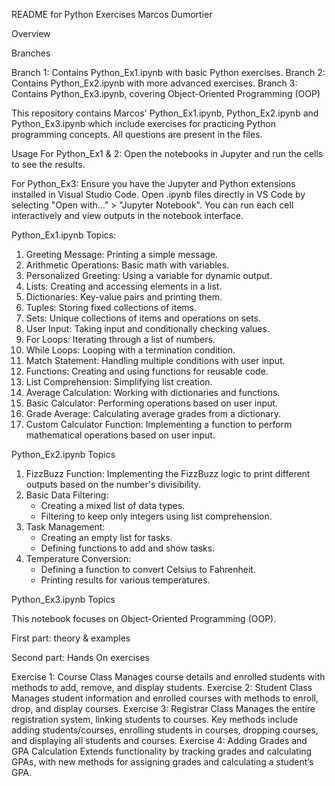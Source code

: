 README for Python Exercises Marcos Dumortier

Overview

Branches

Branch 1: Contains Python_Ex1.ipynb with basic Python exercises.
Branch 2: Contains Python_Ex2.ipynb with more advanced exercises.
Branch 3: Contains Python_Ex3.ipynb, covering Object-Oriented Programming (OOP) 

This repository contains Marcos' Python_Ex1.ipynb, Python_Ex2.ipynb and Python_Ex3.ipynb which include exercises for practicing Python programming concepts.
All questions are present in the files.

Usage
For Python_Ex1 & 2: Open the notebooks in Jupyter and run the cells to see the results. 

For Python_Ex3:
Ensure you have the Jupyter and Python extensions installed in Visual Studio Code.
Open .ipynb files directly in VS Code by selecting "Open with..." > "Jupyter Notebook".
You can run each cell interactively and view outputs in the notebook interface.

Python_Ex1.ipynb Topics:

1. Greeting Message: Printing a simple message.
2. Arithmetic Operations: Basic math with variables.
3. Personalized Greeting: Using a variable for dynamic output.
4. Lists: Creating and accessing elements in a list.
5. Dictionaries: Key-value pairs and printing them.
6. Tuples: Storing fixed collections of items.
7. Sets: Unique collections of items and operations on sets.
8. User Input: Taking input and conditionally checking values.
9. For Loops: Iterating through a list of numbers.
10. While Loops: Looping with a termination condition.
11. Match Statement: Handling multiple conditions with user input.
12. Functions: Creating and using functions for reusable code.
13. List Comprehension: Simplifying list creation.
14. Average Calculation: Working with dictionaries and functions.
15. Basic Calculator: Performing operations based on user input.
16. Grade Average: Calculating average grades from a dictionary.
17. Custom Calculator Function: Implementing a function to perform mathematical operations based on user input.

Python_Ex2.ipynb Topics

1. FizzBuzz Function: Implementing the FizzBuzz logic to print different outputs based on the number's divisibility.
2. Basic Data Filtering:
    * Creating a mixed list of data types.
    * Filtering to keep only integers using list comprehension.
3. Task Management:
    * Creating an empty list for tasks.
    * Defining functions to add and show tasks.
4. Temperature Conversion:
    * Defining a function to convert Celsius to Fahrenheit.
    * Printing results for various temperatures.

Python_Ex3.ipynb Topics

This notebook focuses on Object-Oriented Programming (OOP).

First part: theory & examples 

Second part: Hands On exercises

Exercise 1: Course Class
Manages course details and enrolled students with methods to add, remove, and display students.
Exercise 2: Student Class
Manages student information and enrolled courses with methods to enroll, drop, and display courses.
Exercise 3: Registrar Class
Manages the entire registration system, linking students to courses. Key methods include adding students/courses, enrolling students in courses, dropping courses, and displaying all students and courses.
Exercise 4: Adding Grades and GPA Calculation
Extends functionality by tracking grades and calculating GPAs, with new methods for assigning grades and calculating a student’s GPA.




